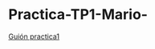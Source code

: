 # Practica-TP1-Mario-

[Guión practica1](https://github.com/informaticaucm-TPI/2526_MarioBros/blob/main/enunciados/practica1/practica1.md)
